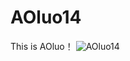 # AOluo14
This is AOluo！
![AOluo14](https://github.com/XYiYiYiYiYiYiYi/AOluo14/assets/108056537/03011d2d-feae-475b-bafd-e4b791073638)
